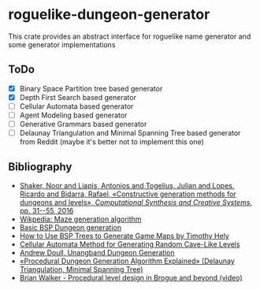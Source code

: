 # roguelike-dungeon-generator

This crate provides an abstract interface for roguelike name generator and some generator implementations

## ToDo

 - [x] Binary Space Partition tree based generator
 - [x] Depth First Search based generator
 - [ ] Cellular Automata based generator
 - [ ] Agent Modeling based generator
 - [ ] Generative Grammars based generator
 - [ ] Delaunay Triangulation  and Minimal Spanning Tree based generator from Reddit (maybe it's better not to implement this one)

## Bibliography

 * [Shaker, Noor and Liapis, Antonios and Togelius, Julian and Lopes, Ricardo and Bidarra, Rafael, «Constructive generation methods for dungeons and levels», *Computational Synthesis and Creative Systems*, pp. 31--55, 2016](https://graphics.tudelft.nl/Publications-new/2016/SLTLB16/)
 * [Wikpedia: Maze generation algorithm](https://en.wikipedia.org/wiki/Maze_generation_algorithm)
 * [Basic BSP Dungeon generation](http://www.roguebasin.com/index.php?title=Basic_BSP_Dungeon_generation)
 * [How to Use BSP Trees to Generate Game Maps
by Timothy Hely](https://gamedevelopment.tutsplus.com/tutorials/how-to-use-bsp-trees-to-generate-game-maps--gamedev-12268)
 * [Cellular Automata Method for Generating Random Cave-Like Levels](http://www.roguebasin.com/index.php?title=Cellular_Automata_Method_for_Generating_Random_Cave-Like_Levels)
 * [Andrew Doull, 
Unangband Dungeon Generation](http://roguelikedeveloper.blogspot.com/2007/11/unangband-dungeon-generation-part-one.html)
 * [«Procedural Dungeon Generation Algorithm Explained» (Delaunay Triangulation, Minimal Spanning Tree)](https://www.reddit.com/r/gamedev/comments/1dlwc4/procedural_dungeon_generation_algorithm_explained/)
 * [Brian Walker - Procedural level design in Brogue and beyond (video)](https://www.youtube.com/watch?v=Uo9-IcHhq_w)
